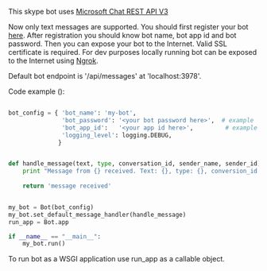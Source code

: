 This skype bot uses [Microsoft Chat REST API V3](https://docs.botframework.com/en-us/skype/chat/#conversation-update)

Now only text messages are supported.
You should first register your bot [here](https://dev.botframework.com).
After registration you should know bot name, bot app id and bot password.
Then you can expose your bot to the Internet. Valid SSL certificate is required.
For dev purposes locally running bot can be exposed to the Internet using [Ngrok](https://ngrok.com/).


Default bot endpoint is '/api/messages' at 'localhost:3978'.

Code example ():

```python

bot_config = { 'bot_name': 'my-bot',
               'bot_password': '<your bot password here>',  # example 'UeteHnfdQgieutiYLHTQE9F'
               'bot_app_id':   '<your app id here>',         # example '4f7bcc06-bb22-4f4a-b44c-51485be54c67'
               'logging_level': logging.DEBUG,
              }


def handle_message(text, type, conversation_id, sender_name, sender_id):
    print "Message from {} received. Text: {}, type: {}, conversion_id: {}".format(sender_name, text, type,
                                                                                   conversation_id)
    return 'message received'


my_bot = Bot(bot_config)
my_bot.set_default_message_handler(handle_message)
run_app = Bot.app

if __name__ == "__main__":
    my_bot.run()

```

To run bot as a WSGI application use run_app as a callable object.
